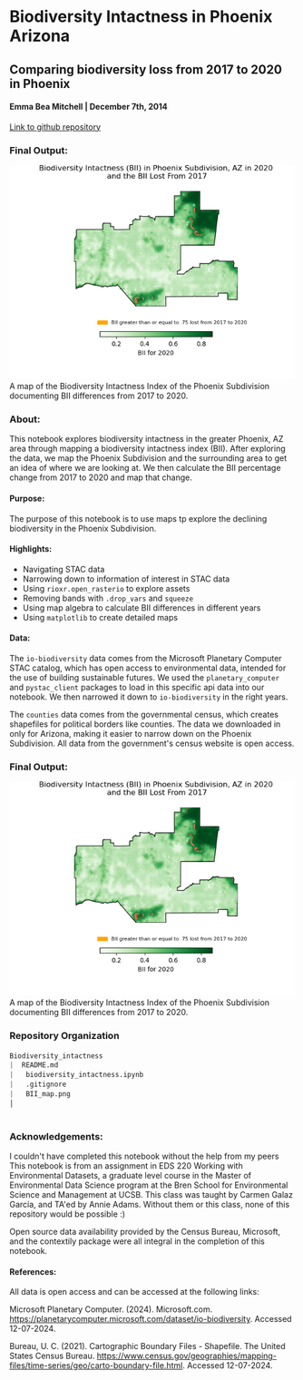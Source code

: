 # Biodiversity Intactness in Phoenix Arizona
## Comparing biodiversity loss from 2017 to 2020 in Phoenix

#### Emma Bea Mitchell | December 7th, 2014

[Link to github repository](https://github.com/emmabeamitchell/Biodiversity_intactness)

### Final Output:

<img src="BII_map.png" alt="Biodiversity Intactness Index map of Phoenix">
A map of the Biodiversity Intactness Index of the Phoenix Subdivision documenting BII differences from 2017 to 2020. 

### About: 

This notebook explores biodiversity intactness in the greater Phoenix, AZ area through mapping a biodiversity intactness index (BII). After exploring the data, we map the Phoenix Subdivision and the surrounding area to get an idea of where we are looking at. We then calculate the BII percentage change from 2017 to 2020 and map that change. 

#### Purpose:

The purpose of this notebook is to use maps tp explore the declining biodiversity in the Phoenix Subdivision.

#### Highlights:

- Navigating STAC data
- Narrowing down to information of interest in STAC data
- Using `rioxr.open_rasterio` to explore assets
- Removing bands with `.drop_vars` and `squeeze`
- Using map algebra to calculate BII differences in different years
- Using `matplotlib` to create detailed maps

#### Data:

The `io-biodiversity` data comes from the Microsoft Planetary Computer STAC catalog, which has open access to environmental data, intended for the use of building sustainable futures. We used the `planetary_computer` and `pystac_client` packages to load in this specific api data into our notebook. We then narrowed it down to `io-biodiversity` in the right years. 

The `counties` data comes from the governmental census, which creates shapefiles for political borders like counties. The data we downloaded in only for Arizona, making it easier to narrow down on the Phoenix Subdivision. All data from the government's census website is open access. 


### Final Output:

<img src="BII_map.png" alt="Biodiversity Intactness Index map of Phoenix">
A map of the Biodiversity Intactness Index of the Phoenix Subdivision documenting BII differences from 2017 to 2020. 

### Repository Organization 

```python
Biodiversity_intactness
|  README.md
|   biodiversity_intactness.ipynb
|   .gitignore
|   BII_map.png
│
       
```

### Acknowledgements: 

I couldn't have completed this notebook without the help from my peers
This notebook is from an assignment in EDS 220 Working with Environmental Datasets, a graduate level course in the Master of Environmental Data Science program at the Bren School for Environmental Science and Management at UCSB. This class was taught by Carmen Galaz García, and TA'ed by Annie Adams. Without them or this class, none of this repository would be possible :) 

Open source data availability provided by the Census Bureau, Microsoft, and the contextily package were all integral in the completion of this notebook. 


#### References: 

All data is open access and can be accessed at the following links:

Microsoft Planetary Computer. (2024). Microsoft.com. https://planetarycomputer.microsoft.com/dataset/io-biodiversity. Accessed 12-07-2024. 

‌Bureau, U. C. (2021). Cartographic Boundary Files - Shapefile. The United States Census Bureau. https://www.census.gov/geographies/mapping-files/time-series/geo/carto-boundary-file.html. Accessed 12-07-2024.     
    